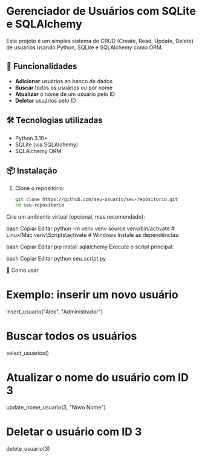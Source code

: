 # Gerenciador de Usuários com SQLite e SQLAlchemy

Este projeto é um simples sistema de CRUD (Create, Read, Update, Delete) de usuários usando Python, SQLite e SQLAlchemy como ORM.

## 🚀 Funcionalidades

- **Adicionar** usuários ao banco de dados
- **Buscar** todos os usuários ou por nome
- **Atualizar** o nome de um usuário pelo ID
- **Deletar** usuários pelo ID

## 🛠️ Tecnologias utilizadas

- Python 3.10+
- SQLite (via SQLAlchemy)
- SQLAlchemy ORM

## 📦 Instalação

1. Clone o repositório:
   ```bash
   git clone https://github.com/seu-usuario/seu-repositorio.git
   cd seu-repositorio
   
Crie um ambiente virtual (opcional, mas recomendado):

bash
Copiar
Editar
python -m venv venv
source venv/bin/activate  # Linux/Mac
venv\Scripts\activate     # Windows
Instale as dependências:

bash
Copiar
Editar
pip install sqlalchemy
Execute o script principal:

bash
Copiar
Editar
python seu_script.py

🧪 Como usar

# Exemplo: inserir um novo usuário
insert_usuario("Alex", "Administrador")

# Buscar todos os usuários
select_usuarios()

# Atualizar o nome do usuário com ID 3
update_nome_usuario(3, "Novo Nome")

# Deletar o usuário com ID 3
delete_usuario(3)
